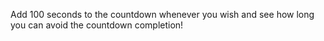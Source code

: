 Add 100 seconds to the countdown whenever you wish and see how long you can avoid the countdown completion!
